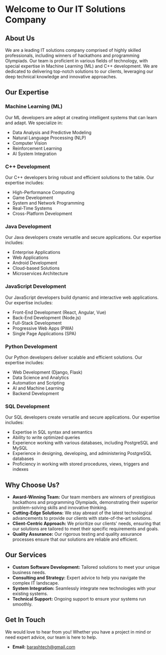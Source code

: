 # Welcome to Our IT Solutions Company

## About Us

We are a leading IT solutions company comprised of highly skilled professionals, including winners of hackathons and programming Olympiads. Our team is proficient in various fields of technology, with special expertise in Machine Learning (ML) and C++ development. We are dedicated to delivering top-notch solutions to our clients, leveraging our deep technical knowledge and innovative approaches.

## Our Expertise

### Machine Learning (ML)
Our ML developers are adept at creating intelligent systems that can learn and adapt. We specialize in:
- Data Analysis and Predictive Modeling
- Natural Language Processing (NLP)
- Computer Vision
- Reinforcement Learning
- AI System Integration

### C++ Development
Our C++ developers bring robust and efficient solutions to the table. Our expertise includes:
- High-Performance Computing
- Game Development
- System and Network Programming
- Real-Time Systems
- Cross-Platform Development

### Java Development
Our Java developers create versatile and secure applications. Our expertise includes:
- Enterprise Applications
- Web Applications
- Android Development
- Cloud-based Solutions
- Microservices Architecture

### JavaScript Development
Our JavaScript developers build dynamic and interactive web applications. Our expertise includes:
- Front-End Development (React, Angular, Vue)
- Back-End Development (Node.js)
- Full-Stack Development
- Progressive Web Apps (PWA)
- Single Page Applications (SPA)

### Python Development
Our Python developers deliver scalable and efficient solutions. Our expertise includes:
- Web Development (Django, Flask)
- Data Science and Analytics
- Automation and Scripting
- AI and Machine Learning
- Backend Development

### SQL Development

Our SQL developers create versatile and secure applications. Our expertise includes:
- Expertise in SQL syntax and semantics
- Ability to write optimized queries
- Experience working with various databases, including PostgreSQL and MySQL
- Experience in designing, developing, and administering PostgreSQL databases
- Proficiency in working with stored procedures, views, triggers and indexes
## Why Choose Us?

- **Award-Winning Team:** Our team members are winners of prestigious hackathons and programming Olympiads, demonstrating their superior problem-solving skills and innovative thinking.
- **Cutting-Edge Solutions:** We stay abreast of the latest technological advancements to provide our clients with state-of-the-art solutions.
- **Client-Centric Approach:** We prioritize our clients' needs, ensuring that our solutions are tailored to meet their specific requirements and goals.
- **Quality Assurance:** Our rigorous testing and quality assurance processes ensure that our solutions are reliable and efficient.

## Our Services

- **Custom Software Development:** Tailored solutions to meet your unique business needs.
- **Consulting and Strategy:** Expert advice to help you navigate the complex IT landscape.
- **System Integration:** Seamlessly integrate new technologies with your existing systems.
- **Technical Support:** Ongoing support to ensure your systems run smoothly.

## Get In Touch

We would love to hear from you! Whether you have a project in mind or need expert advice, our team is here to help.

- **Email:** barashtech@gmail.com



